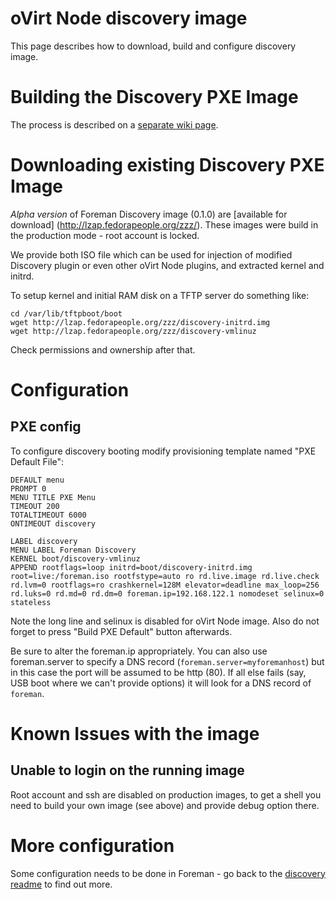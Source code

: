 # oVirt Node discovery image

This page describes how to download, build and configure discovery image.

# Building the Discovery PXE Image

The process is described on a [separate wiki
page](extra/ovirt-node-plugin-foreman/README.md).

# Downloading existing Discovery PXE Image

*Alpha version* of Foreman Discovery image (0.1.0) are [available for
download] (http://lzap.fedorapeople.org/zzz/). These images were build in the
production mode - root account is locked.

We provide both ISO file which can be used for injection of modified Discovery
plugin or even other oVirt Node plugins, and extracted kernel and initrd.

To setup kernel and initial RAM disk on a TFTP server do something like:

    cd /var/lib/tftpboot/boot
    wget http://lzap.fedorapeople.org/zzz/discovery-initrd.img
    wget http://lzap.fedorapeople.org/zzz/discovery-vmlinuz

Check permissions and ownership after that.

# Configuration

## PXE config

To configure discovery booting modify provisioning template named "PXE Default
File":

    DEFAULT menu
    PROMPT 0
    MENU TITLE PXE Menu
    TIMEOUT 200
    TOTALTIMEOUT 6000
    ONTIMEOUT discovery

    LABEL discovery
    MENU LABEL Foreman Discovery
    KERNEL boot/discovery-vmlinuz
    APPEND rootflags=loop initrd=boot/discovery-initrd.img root=live:/foreman.iso rootfstype=auto ro rd.live.image rd.live.check rd.lvm=0 rootflags=ro crashkernel=128M elevator=deadline max_loop=256 rd.luks=0 rd.md=0 rd.dm=0 foreman.ip=192.168.122.1 nomodeset selinux=0 stateless

Note the long line and selinux is disabled for oVirt Node image. Also do not
forget to press "Build PXE Default" button afterwards.

Be sure to alter the foreman.ip appropriately. You can also use foreman.server to
specify a DNS record (`foreman.server=myforemanhost`) but in this case the port will
be assumed to be http (80). If all else fails (say, USB boot where we can't provide
options) it will look for a DNS record of `foreman`.

# Known Issues with the image

## Unable to login on the running image

Root account and ssh are disabled on production images, to get a shell you
need to build your own image (see above) and provide debug option there.

# More configuration

Some configuration needs to be done in Foreman - go back to the [discovery
readme](README.md) to find out more.
